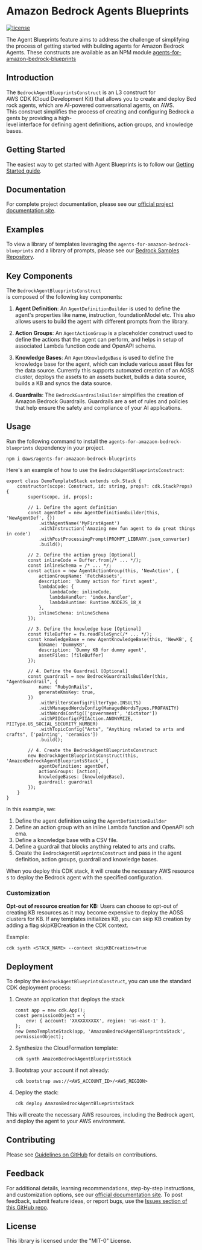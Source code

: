 # Amazon Bedrock Agents Blueprints

[![license](https://img.shields.io/github/license/awslabs/agents-for-amazon-bedrock-blueprints?color=green)](https://opensource.org/licenses/MIT)

The Agent Blueprints feature aims to address the challenge of simplifying the process of getting started with building agents for Amazon Bedrock Agents.
These constructs are available as an NPM module [agents-for-amazon-bedrock-blueprints](https://www.npmjs.com/package/@aws/agents-for-amazon-bedrock-blueprints)

## Introduction

The `BedrockAgentBlueprintsConstruct` is an L3 construct for AWS CDK (Cloud Development Kit) that allows you to create and deploy Bedrock agents, which are AI-powered conversational agents, on AWS.
This construct simplifies the process of creating and configuring Bedrock agents by providing a high-level interface for defining agent definitions, action groups, and knowledge bases.

## Getting Started

The easiest way to get started with Agent Blueprints is to follow our [Getting Started guide](https://awslabs.github.io/agents-for-amazon-bedrock-blueprints/using-constructs/getting-started-with-constructs/).

## Documentation

For complete project documentation, please see our [official project documentation site](https://awslabs.github.io/agents-for-amazon-bedrock-blueprints/).

## Examples

To view a library of templates leveraging the `agents-for-amazaon-bedrock-blueprints` and a library of prompts, please see our [Bedrock Samples Repository](https://github.com/aws-samples/amazon-bedrock-samples/tree/main/agents-for-bedrock/agent-blueprint-templates).

## Key Components

The `BedrockAgentBlueprintsConstruct` is composed of the following key components:

1. **Agent Definition**: An `AgentDefinitionBuilder` is used to define the agent's properties like name, instruction, foundationModel etc. This also allows users to build the agent with different prompts from the library.
    
2. **Action** **Groups**: An `AgentActionGroup` is a placeholder construct used to define the actions that the agent can perform, and helps in setup of associated Lambda function code and OpenAPI schema. 
    
3. **Knowledge** **Bases**: An `AgentKnowledgeBase` is used to define the knowledge base for the agent, which can include various asset files for the data source. Currently this supports automated creation of an AOSS cluster, deploys the assets to an assets bucket, builds a data source, builds a KB and syncs the data source.

4. **Guardrails**: The `BedrockGuardrailsBuilder` simplifies the creation of Amazon Bedrock Guardrails. Guardrails are a set of rules and policies that help ensure the safety and compliance of your AI applications.

## Usage

Run the following command to install the `agents-for-amazaon-bedrock-blueprints` dependency in your project.
```
npm i @aws/agents-for-amazaon-bedrock-blueprints
```

Here's an example of how to use the `BedrockAgentBlueprintsConstruct`:

```
export class DemoTemplateStack extends cdk.Stack {
    constructor(scope: Construct, id: string, props?: cdk.StackProps) {
        super(scope, id, props);

        // 1. Define the agent definition
        const agentDef = new AgentDefinitionBuilder(this, 'NewAgentDef', {})
            .withAgentName('MyFirstAgent')
            .withInstruction('Amazing new fun agent to do great things in code')
            .withPostProcessingPrompt(PROMPT_LIBRARY.json_converter)
            .build();

        // 2. Define the action group [Optional]
        const inlineCode = Buffer.from(/* ... */);
        const inlineSchema = /* ... */;
        const action = new AgentActionGroup(this, 'NewAction', {
            actionGroupName: 'FetchAssets',
            description: 'Dummy action for first agent',
            lambdaCode: {
                lambdaCode: inlineCode,
                lambdaHandler: 'index.handler',
                lambdaRuntime: Runtime.NODEJS_18_X
            },
            inlineSchema: inlineSchema
        });

        // 3. Define the knowledge base [Optional]
        const fileBuffer = fs.readFileSync(/* ... */);
        const knowledgeBase = new AgentKnowledgeBase(this, 'NewKB', {
            kbName: 'DummyKB',
            description: 'Dummy KB for dummy agent',
            assetFiles: [fileBuffer]
        });

        // 4. Define the Guardrail [Optional]
        const guardrail = new BedrockGuardrailsBuilder(this, "AgentGuardrail", {
            name: "RubyOnRails",
            generateKmsKey: true,
        })
            .withFiltersConfig(FilterType.INSULTS)
            .withManagedWordsConfig(ManagedWordsTypes.PROFANITY)
            .withWordsConfig(['government', 'dictator'])
            .withPIIConfig(PIIAction.ANONYMIZE, PIIType.US_SOCIAL_SECURITY_NUMBER)
            .withTopicConfig("Arts", "Anything related to arts and crafts", ['painting', 'ceramics'])
            .build();

        // 4. Create the BedrockAgentBlueprintsConstruct
        new BedrockAgentBlueprintsConstruct(this, 'AmazonBedrockAgentBlueprintsStack', {
            agentDefinition: agentDef,
            actionGroups: [action],
            knowledgeBases: [knowledgeBase],
            guardrail: guardrail
        });
    }
}
```

In this example, we:

1. Define the agent definition using the `AgentDefinitionBuilder`
2. Define an action group with an inline Lambda function and OpenAPI schema.
3. Define a knowledge base with a CSV file.
4. Define a guardrail that blocks anything related to arts and crafts.
4. Create the `BedrockAgentBlueprintsConstruct` and pass in the agent definition, action groups, guardrail and knowledge bases.
    

When you deploy this CDK stack, it will create the necessary AWS resources to deploy the Bedrock agent with the specified configuration.

### Customization

**Opt-out of resource creation for KB:**
Users can choose to opt-out of creating KB resources as it may become expensive to deploy the AOSS clusters for KB. If any templates initializes KB, you can skip KB creation by adding a flag skipKBCreation in the CDK context.

Example:
```
cdk synth <STACK_NAME> --context skipKBCreation=true
```

## Deployment

To deploy the `BedrockAgentBlueprintsConstruct`, you can use the standard CDK deployment process:
1. Create an application that deploys the stack
    ```
    const app = new cdk.App();
    const permissionObject = {
        env: { account: 'XXXXXXXXXX', region: 'us-east-1' },
    };
    new DemoTemplateStack(app, 'AmazonBedrockAgentBlueprintsStack', permissionObject);
    ```
2. Synthesize the CloudFormation template: 
    
    ```
    cdk synth AmazonBedrockAgentBlueprintsStack
    ```
3. Bootstrap your account if not already: 
    
    ```
    cdk bootstrap aws://<AWS_ACCOUNT_ID>/<AWS_REGION>
    ```
4. Deploy the stack: 
    
    ```
    cdk deploy AmazonBedrockAgentBlueprintsStack
    ```
    

This will create the necessary AWS resources, including the Bedrock agent, and deploy the agent to your AWS environment.


## Contributing

Please see [Guidelines on GitHub](https://github.com/awslabs/agents-for-amazon-bedrock-blueprints/blob/main/CONTRIBUTING.md) for details on contributions.

## Feedback

For additional details, learning recommendations, step-by-step instructions, and customization options, see our [official documentation site](https://awslabs.github.io/agents-for-amazon-bedrock-blueprints/).
To post feedback, submit feature ideas, or report bugs, use the [Issues section of this GitHub repo](https://github.com/awslabs/agents-for-amazon-bedrock-blueprints/issues/new/choose).

## License
This library is licensed under the "MIT-0" License.
